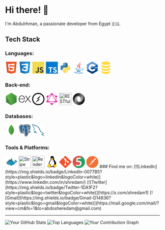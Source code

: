 # Hi there! 👋

I'm Abdulrhman, a passionate developer from Egypt 🇪🇬.

## Tech Stack

### Languages:
<img src="https://raw.githubusercontent.com/devicons/devicon/master/icons/html5/html5-original.svg" width="40" height="40" title="HTML5"/>
<img src="https://raw.githubusercontent.com/devicons/devicon/master/icons/css3/css3-original.svg" width="40" height="40" title="CSS3"/>
<img src="https://raw.githubusercontent.com/devicons/devicon/master/icons/javascript/javascript-original.svg" width="40" height="40" title="JavaScript"/>
<img src="https://raw.githubusercontent.com/devicons/devicon/master/icons/typescript/typescript-original.svg" width="40" height="40" title="TypeScript"/>
<img src="https://raw.githubusercontent.com/devicons/devicon/master/icons/python/python-original.svg" width="40" height="40" title="Python"/>
<img src="https://raw.githubusercontent.com/devicons/devicon/master/icons/java/java-original.svg" width="40" height="40" title="Java"/>
<img src="https://raw.githubusercontent.com/devicons/devicon/master/icons/cplusplus/cplusplus-original.svg" width="40" height="40" title="C++"/>
<img src="https://raw.githubusercontent.com/devicons/devicon/master/icons/sql/sql-original.svg" width="40" height="40" title="SQL"/>

### Back-end:
<img src="https://raw.githubusercontent.com/devicons/devicon/master/icons/nodejs/nodejs-original.svg" width="40" height="40" title="Node.js"/>
<img src="https://raw.githubusercontent.com/devicons/devicon/master/icons/express/express-original.svg" width="40" height="40" title="Express.js"/>
<img src="https://raw.githubusercontent.com/devicons/devicon/master/icons/socketio/socketio-original.svg" width="40" height="40" title="Socket.IO"/>
<img src="https://raw.githubusercontent.com/devicons/devicon/master/icons/graphql/graphql-plain.svg" width="40" height="40" title="GraphQL"/>
<img src="https://raw.githubusercontent.com/devicons/devicon/master/icons/rest/rest-original.svg" width="40" height="40" title="RESTful API"/>
<img src="https://raw.githubusercontent.com/devicons/devicon/master/icons/json/json-original.svg" width="40" height="40" title="JWT"/>

### Databases:
<img src="https://raw.githubusercontent.com/devicons/devicon/master/icons/mongodb/mongodb-original.svg" width="40" height="40" title="MongoDB"/>
<img src="https://raw.githubusercontent.com/devicons/devicon/master/icons/postgresql/postgresql-original.svg" width="40" height="40" title="PostgreSQL"/>
<img src="https://raw.githubusercontent.com/devicons/devicon/master/icons/mysql/mysql-original.svg" width="40" height="40" title="MySQL"/>

### Tools & Platforms:
<img src="https://raw.githubusercontent.com/devicons/devicon/master/icons/docker/docker-original.svg" width="40" height="40" title="Docker"/>
<img src="https://raw.githubusercontent.com/devicons/devicon/master/icons/stripe/stripe-original.svg" width="40" height="40" title="Stripe"/>
<img src="https://raw.githubusercontent.com/devicons/devicon/master/icons/render/render-original.svg" width="40" height="40" title="Render"/>
<img src="https://raw.githubusercontent.com/devicons/devicon/master/icons/linux/linux-original.svg" width="40" height="40" title="Linux"/>
<img src="https://raw.githubusercontent.com/devicons/devicon/master/icons/git/git-original.svg" width="40" height="40" title="Git"/>
<img src="https://raw.githubusercontent.com/devicons/devicon/master/icons/junit/junit-original.svg" width="40" height="40" title="JUnit"/>
<img src="https://raw.githubusercontent.com/devicons/devicon/master/icons/postman/postman-original.svg" width="40" height="40" title="Postman"/>
### Find me on:
[![LinkedIn](https://img.shields.io/badge/LinkedIn-0077B5?style=plastic&logo=linkedin&logoColor=white)](https://www.linkedin.com/in/shredam/)
[![Twitter](https://img.shields.io/badge/Twitter-1DA1F2?style=plastic&logo=twitter&logoColor=white)](https://x.com/shredam1)
[![Gmail](https://img.shields.io/badge/Gmail-D14836?style=plastic&logo=gmail&logoColor=white)](https://mail.google.com/mail/?view=cm&fs=1&to=abdosheredam@gmail.com)

---

![Your GitHub Stats](https://github-readme-stats.vercel.app/api?username=shredam&show_icons=true&theme=radical)
![Top Languages](https://github-readme-stats.vercel.app/api/top-langs/?username=shredam&layout=compact&theme=radical)
![Your Contribution Graph](https://github-profile-summary-cards.vercel.app/api/cards/profile-details?username=shredam&theme=dracula)

